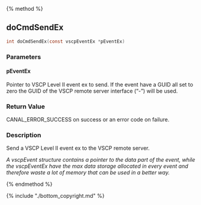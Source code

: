 
{% method %}
## doCmdSendEx

```c
int doCmdSendEx(const vscpEventEx *pEventEx)
```

### Parameters

#### pEventEx
Pointer to VSCP Level II event ex to send. If the event have a GUID all set to zero the GUID of the VSCP remote server interface (“-”) will be used.

### Return Value
CANAL_ERROR_SUCCESS on success or an error code on failure. 

### Description
Send a VSCP Level II event ex to the VSCP remote server.

*A vscpEvent structure contains a pointer to the data part of the event, while the vscpEventEx have the max data storage allocated in every event and therefore waste a lot of memory that can be used in a better way.*


{% endmethod %}

{% include "./bottom_copyright.md" %}